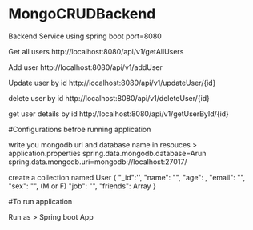 # MongoCRUDBackend
Backend Service using spring boot 
port=8080

Get all users
http://localhost:8080/api/v1/getAllUsers

Add user
http://localhost:8080/api/v1/addUser

Update user by id
http://localhost:8080/api/v1/updateUser/{id}

delete user by id
http://localhost:8080/api/v1/deleteUser/{id}

get user details by id
http://localhost:8080/api/v1/getUserById/{id}
 
 #Configurations befroe running application
 
 write you mongodb uri and database name  in resouces > application.properties
 spring.data.mongodb.database=Arun
 spring.data.mongodb.uri=mongodb://localhost:27017/
 
 create a collection named User
 {
  "_id":'',
  "name": "",
  "age": ,
  "email": "",
  "sex": "", (M or F)
  "job": "",
  "friends": Array
}
 
 #To run application

 Run as > Spring boot App
 
 
